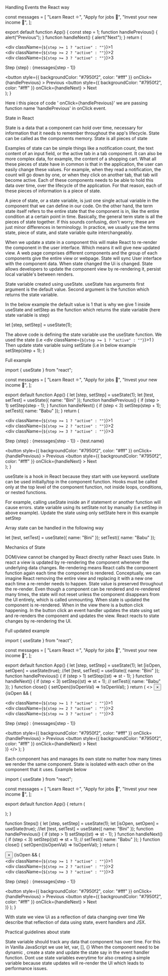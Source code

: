 Handling Events the React way


const messages = [
  "Learn React ⚛️",
  "Apply for jobs 💼",
  "Invest your new income 🤑",
];

export default function App() {
  const step = 1;
  function handlePrevious() {
    alert("Previous");
  }
  function handleNext() {
    alert("Next");
  }
  return (
    <div className="steps">
      <div className="numbers">
        <div className={`${step >= 1 ? "active" : ""}`}>1</div>
        <div className={`${step >= 2 ? "active" : ""}`}>2</div>
        <div className={`${step >= 3 ? "active" : ""}`}>3</div>
      </div>
      <p className="message">
        Step {step} : {messages[step - 1]}
      </p>
      <div className="buttons">
        <button
          style={{ backgroundColor: "#7950f2", color: "#fff" }}
          onClick={handlePrevious}
        >
          Previous
        </button>
        <button
          style={{ backgroundColor: "#7950f2", color: "#fff" }}
          onClick={handleNext}
        >
          Next
        </button>
      </div>
    </div>
  );
}



Here i this piece of code ' onClick={handlePrevious}' we are passing function name 'handlePrevious' in onClick event.







State in React

State is a data that a component can hold over time, necessary for information that it needs to remember throughout the app's lifecycle. State can be called as the components memory. State is all pieces of state

Examples of state can be simple things like a notification count, the text content of an input field, or the active tab in a tab component. It can also be more complex data, for example, the content of a shopping cart. What all these pieces of state have in common is that in the application, the user can easily change these values. For example, when they read a notification, the count will go down by one, or when they click on another tab, that tab will become active. Each of these components needs to be able to hold this data over time, over the lifecycle of the application. For that reason, each of these pieces of information is a piece of state.

 A piece of state, or a state variable, is just one single actual variable in the component that we can define in our code. On the other hand, the term state itself refers to the entire state that the component is in, like the entire condition at a certain point in time. Basically, the general term state is all the pieces of state together. If this sounds confusing, don't worry; these are just minor differences in terminology. In practice, we usually use the terms state, piece of state, and state variable quite interchangeably.

When we update a state in a component this will make React to re-render the component in the user interface. Which means it will give new updated view. A web page comprises different components and the group of each components give the entire view or webpage. State will sync User interface with the component data. When state changed the Ui is changed.
State allows developers to update  the component view by re-rendering it, persist local variable's between renders.

State variable created using useState. useState has arguments first argument is the default value. Second argument is the function which returns the state variable.

 In the below example the default value is 1 that is why we give 1 inside useState and setStep as the function which returns the state variable (here state variable is step)

let [step, setStep] = useState(1);

The above code is defining the state variable use the useState function.
We used the state (i.e <div className={`${step >= 1 ? "active" : ""}`}>1</div>
 )
Then update state variable suing setState (i.e in below example setStep(step + 1); )


Full example

import { useState } from "react";

const messages = [
  "Learn React ⚛️",
  "Apply for jobs 💼",
  "Invest your new income 🤑",
];

export default function App() {
  let [step, setStep] = useState(1);
  let [test, setTest] = useState({ name: "Bini" });
  function handlePrevious() {
    if (step > 1) setStep(step - 1);
  }
  function handleNext() {
    if (step < 3) setStep(step + 1);
    setTest({ name: "Babu" });
  }
  return (
    <div className="steps">
      <div className="numbers">
        <div className={`${step >= 1 ? "active" : ""}`}>1</div>
        <div className={`${step >= 2 ? "active" : ""}`}>2</div>
        <div className={`${step >= 3 ? "active" : ""}`}>3</div>
      </div>
      <p className="message">
        Step {step} : {messages[step - 1]} - {test.name}
      </p>
      <div className="buttons">
        <button
          style={{ backgroundColor: "#7950f2", color: "#fff" }}
          onClick={handlePrevious}
        >
          Previous
        </button>
        <button
          style={{ backgroundColor: "#7950f2", color: "#fff" }}
          onClick={handleNext}
        >
          Next
        </button>
      </div>
    </div>
  );
}

useState is a hook in React because they start with use keyword. useState can be used initially/top in the component function.
Hooks must be called only at the top level of the component function, not inside loops, conditions, or nested functions.

For example, calling useState inside an if statement or another function will cause errors. state variable using its setState not by manually (i.e setStep in above example). Update the state using only setState here in this example setStep

Array state can be handled in the following way

let [test, setTest] = useState({ name: "Bini" });
setTest({ name: "Babu" });





Mechanics of State

DOM/view cannot be changed by React directly rather React uses State. In react a view is updated by re-rendering the component whenever the underlying data changes. Re-rendering means React calls the component function again each time the component is rendered. Conceptually, we can imagine React removing the entire view and replacing it with a new one each time a re-render needs to happen. State value is preserved throughout the re-render. Even though a component can be rendered and re-rendered many times, the state will not reset unless the component disappears from the UI entirely, which is called unmounting.
When state is updated the component is re-rendered.
When in the view there is a button click happening. In the button click an event handler updates the state using set and re-renders the component and updates the view.
React reacts to state changes by re-rendering the UI.

Full updated example
 
import { useState } from "react";

const messages = [
  "Learn React ⚛️",
  "Apply for jobs 💼",
  "Invest your new income 🤑",
];

export default function App() {
  let [step, setStep] = useState(1);
  let [isOpen, setOpen] = useState(true);
  //let [test, setTest] = useState({ name: "Bini" });
  function handlePrevious() {
    if (step > 1) setStep((st) => st - 1);
  }
  function handleNext() {
    if (step < 3) setStep((st) => st + 1);
    // setTest({ name: "Babu" });
  }
  function close() {
    setOpen((isOpenVal) => !isOpenVal);
  }
  return (
    <>
      <button className="close" onClick={close}>
        &times;
      </button>
      {isOpen && (
        <div className="steps">
          <div className="numbers">
            <div className={`${step >= 1 ? "active" : ""}`}>1</div>
            <div className={`${step >= 2 ? "active" : ""}`}>2</div>
            <div className={`${step >= 3 ? "active" : ""}`}>3</div>
          </div>
          <p className="message">
            Step {step} : {messages[step - 1]}
          </p>
          <div className="buttons">
            <button
              style={{ backgroundColor: "#7950f2", color: "#fff" }}
              onClick={handlePrevious}
            >
              Previous
            </button>
            <button
              style={{ backgroundColor: "#7950f2", color: "#fff" }}
              onClick={handleNext}
            >
              Next
            </button>
          </div>
        </div>
      )}
    </>
  );
}




Each component has and manages its own state no matter how many times we render the same component. 
State is isolated with each other on the component that it uses. Example below

import { useState } from "react";

const messages = [
  "Learn React ⚛️",
  "Apply for jobs 💼",
  "Invest your new income 🤑",
];

export default function App() {
  return (
    <div>
      <Steps />
      <Steps />
    </div>
  );
}

function Steps() {
  let [step, setStep] = useState(1);
  let [isOpen, setOpen] = useState(true);
  //let [test, setTest] = useState({ name: "Bini" });
  function handlePrevious() {
    if (step > 1) setStep((st) => st - 1);
  }
  function handleNext() {
    if (step < 3) setStep((st) => st + 1);
    // setTest({ name: "Babu" });
  }
  function close() {
    setOpen((isOpenVal) => !isOpenVal);
  }
  return (
    <div>
      <button className="close" onClick={close}>
        &times;
      </button>
      {isOpen && (
        <div className="steps">
          <div className="numbers">
            <div className={`${step >= 1 ? "active" : ""}`}>1</div>
            <div className={`${step >= 2 ? "active" : ""}`}>2</div>
            <div className={`${step >= 3 ? "active" : ""}`}>3</div>
          </div>
          <p className="message">
            Step {step} : {messages[step - 1]}
          </p>
          <div className="buttons">
            <button
              style={{ backgroundColor: "#7950f2", color: "#fff" }}
              onClick={handlePrevious}
            >
              Previous
            </button>
            <button
              style={{ backgroundColor: "#7950f2", color: "#fff" }}
              onClick={handleNext}
            >
              Next
            </button>
          </div>
        </div>
      )}
    </div>
  );
}

With state we view Ui as a reflection of data changing over time
We describe that reflection of data using state, event handlers and JSX.


Practical guidelines about state

State variable should track any data that component has over time. For this in Vanilla JavaScript we use let, var, [], {}
When the component need to be dynamic , create a state and update the state say in the event handler function.
Dont use state variables everytime for also creating a simple variable because state updates will re-render the UI which leads to performance issues.
